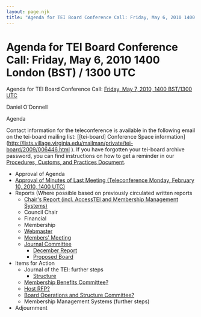 ```yaml
---
layout: page.njk
title: "Agenda for TEI Board Conference Call: Friday, May 6, 2010 1400                     London (BST) / 1300 UTC"
---
```

# Agenda for TEI Board Conference Call: Friday, May 6, 2010 1400                     London (BST) / 1300 UTC







Agenda for TEI Board Conference Call: [Friday, May 7, 2010, 1400 BST/1300 UTC](http://www.timeanddate.com/worldclock/meetingdetails.html?year=2010&month=05&day=7&hour=13&min=0&sec=0&p1=136&p2=179&p3=538)

Daniel O'Donnell



Agenda
 
 Contact information for the teleconference is available in the following email on
 the tei\-board mailing list: [\[tei\-board] Conference Space information](http://lists.village.virginia.edu/mailman/private/tei-board/2009/006446.html ). If you have forgotten your
 tei\-board archive password, you can find instructions on how to get a reminder
 in our [Procedures, Customs, and Practices Document](/Board/procedures.xml#mailingListArchive).


* Approval of Agenda
* [Approval of Minutes of
 Last Meeting (Teleconference Monday, February 10, 2010, 1400 UTC)](/Board/bm38.xml)
* Reports (Where possible based on previously circulated written
 reports
	+ [Chair's Report (incl. AccessTEI and Membership Management
	 Systems)](http://lists.village.virginia.edu/mailman/private/tei-board/2010/007074.html)
	+ Council Chair
	+ Financial
	+ Membership
	+ [Webmaster](http://lists.village.virginia.edu/mailman/private/tei-board/2010/007072.html)
	+ [Members' Meeting](http://lists.village.virginia.edu/mailman/private/tei-board/2010/007071.html)
	+ [Journal Committee](http://lists.village.virginia.edu/mailman/private/tei-board/2010/007078.html)
		- [December Report](http://lists.village.virginia.edu/mailman/private/tei-board/attachments/20091130/25c5307a/attachment.doc)
		- [Proposed Board](http://lists.village.virginia.edu/mailman/private/tei-board/2010/007050.html)
* Items for Action
	+ Journal of the TEI: further steps
		- [Structure](http://lists.village.virginia.edu/mailman/private/tei-board/2010/007066.html)
	+ [Membership Benefits Committee?](http://lists.village.virginia.edu/mailman/private/tei-board/2010/007066.html)
	+ [Host RFP?](http://lists.village.virginia.edu/mailman/private/tei-board/2010/007076.html)
	+ [Board Operations and Structure Committee?](http://lists.village.virginia.edu/mailman/private/tei-board/2010/007077.html)
	+ Membership Management Systems (further steps)
* Adjournment





